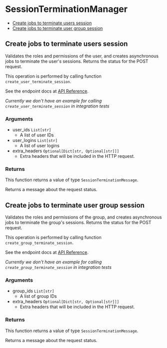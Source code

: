 # SessionTerminationManager

- [Create jobs to terminate users session](#create-jobs-to-terminate-users-session)
- [Create jobs to terminate user group session](#create-jobs-to-terminate-user-group-session)

## Create jobs to terminate users session

Validates the roles and permissions of the user,
and creates asynchronous jobs
to terminate the user's sessions.
Returns the status for the POST request.

This operation is performed by calling function `create_user_terminate_session`.

See the endpoint docs at
[API Reference](https://developer.box.com/reference/post-users-terminate-sessions/).

_Currently we don't have an example for calling `create_user_terminate_session` in integration tests_

### Arguments

- user_ids `List[str]`
  - A list of user IDs
- user_logins `List[str]`
  - A list of user logins
- extra_headers `Optional[Dict[str, Optional[str]]]`
  - Extra headers that will be included in the HTTP request.

### Returns

This function returns a value of type `SessionTerminationMessage`.

Returns a message about the request status.

## Create jobs to terminate user group session

Validates the roles and permissions of the group,
and creates asynchronous jobs
to terminate the group's sessions.
Returns the status for the POST request.

This operation is performed by calling function `create_group_terminate_session`.

See the endpoint docs at
[API Reference](https://developer.box.com/reference/post-groups-terminate-sessions/).

_Currently we don't have an example for calling `create_group_terminate_session` in integration tests_

### Arguments

- group_ids `List[str]`
  - A list of group IDs
- extra_headers `Optional[Dict[str, Optional[str]]]`
  - Extra headers that will be included in the HTTP request.

### Returns

This function returns a value of type `SessionTerminationMessage`.

Returns a message about the request status.
